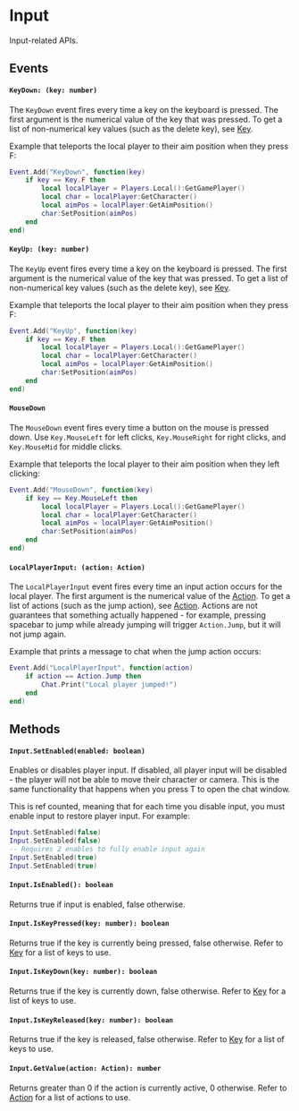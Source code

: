 # Input

Input-related APIs.

## Events

#### `KeyDown: (key: number)`

The `KeyDown` event fires every time a key on the keyboard is pressed. The first argument is the numerical value of the key that was pressed. To get a list of non-numerical key values (such as the delete key), see [Key](/client-api/key).

Example that teleports the local player to their aim position when they press F:

```lua
Event.Add("KeyDown", function(key)
    if key == Key.F then
        local localPlayer = Players.Local():GetGamePlayer()
        local char = localPlayer:GetCharacter()
        local aimPos = localPlayer:GetAimPosition()
        char:SetPosition(aimPos)
    end
end)
```

#### `KeyUp: (key: number)`

The `KeyUp` event fires every time a key on the keyboard is pressed. The first argument is the numerical value of the key that was pressed. To get a list of non-numerical key values (such as the delete key), see [Key](/client-api/key).

Example that teleports the local player to their aim position when they press F:

```lua
Event.Add("KeyUp", function(key)
    if key == Key.F then
        local localPlayer = Players.Local():GetGamePlayer()
        local char = localPlayer:GetCharacter()
        local aimPos = localPlayer:GetAimPosition()
        char:SetPosition(aimPos)
    end
end)
```

#### `MouseDown`

The `MouseDown` event fires every time a button on the mouse is pressed down. Use `Key.MouseLeft` for left clicks, `Key.MouseRight` for right clicks, and `Key.MouseMid` for middle clicks.

Example that teleports the local player to their aim position when they left clicking:

```lua
Event.Add("MouseDown", function(key)
    if key == Key.MouseLeft then
        local localPlayer = Players.Local():GetGamePlayer()
        local char = localPlayer:GetCharacter()
        local aimPos = localPlayer:GetAimPosition()
        char:SetPosition(aimPos)
    end
end)
```

#### `LocalPlayerInput: (action: Action)`

The `LocalPlayerInput` event fires every time an input action occurs for the local player. The first argument is the numerical value of the [Action](/client-api/action). To get a list of actions (such as the jump action), see [Action](/client-api/action). Actions are not guarantees that something actually happened - for example, pressing spacebar to jump while already jumping will trigger `Action.Jump`, but it will not jump again.

Example that prints a message to chat when the jump action occurs:

```lua
Event.Add("LocalPlayerInput", function(action)
    if action == Action.Jump then
        Chat.Print("Local player jumped!")
    end
end)
```

## Methods

#### `Input.SetEnabled(enabled: boolean)`

Enables or disables player input. If disabled, all player input will be disabled - the player will not be able to move their character or camera. This is the same functionality that happens when you press T to open the chat window.

This is ref counted, meaning that for each time you disable input, you must enable input to restore player input. For example:

```lua
Input.SetEnabled(false)
Input.SetEnabled(false)
-- Requires 2 enables to fully enable input again
Input.SetEnabled(true)
Input.SetEnabled(true)
```

#### `Input.IsEnabled(): boolean`

Returns true if input is enabled, false otherwise.


#### `Input.IsKeyPressed(key: number): boolean`

Returns true if the key is currently being pressed, false otherwise. Refer to [Key](/client-api/key) for a list of keys to use.


#### `Input.IsKeyDown(key: number): boolean`

Returns true if the key is currently down, false otherwise. Refer to [Key](/client-api/key) for a list of keys to use.


#### `Input.IsKeyReleased(key: number): boolean`

Returns true if the key is released, false otherwise. Refer to [Key](/client-api/key) for a list of keys to use.


#### `Input.GetValue(action: Action): number`

Returns greater than 0 if the action is currently active, 0 otherwise. Refer to [Action](/client-api/action) for a list of actions to use.

